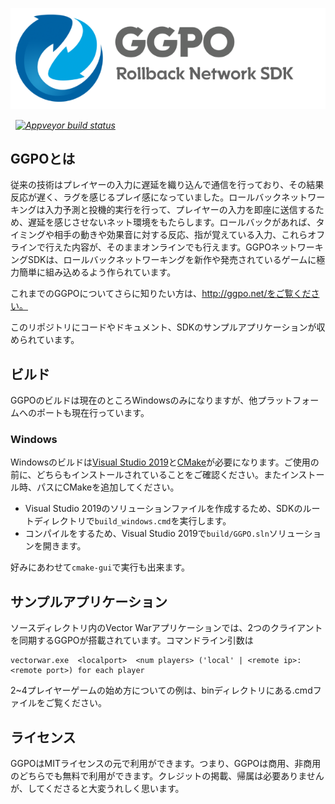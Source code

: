 ![](doc/images/ggpo_header.png)

&nbsp; _[![Appveyor build status](https://img.shields.io/appveyor/ci/pond3r/ggpo/master.svg?logo=appveyor)](https://ci.appveyor.com/project/pond3r/ggpo/branch/master)_

## GGPOとは

従来の技術はプレイヤーの入力に遅延を織り込んで通信を行っており、その結果反応が遅く、ラグを感じるプレイ感になっていました。ロールバックネットワーキングは入力予測と投機的実行を行って、プレイヤーの入力を即座に送信するため、遅延を感じさせないネット環境をもたらします。ロールバックがあれば、タイミングや相手の動きや効果音に対する反応、指が覚えている入力、これらオフラインで行えた内容が、そのままオンラインでも行えます。GGPOネットワーキングSDKは、ロールバックネットワーキングを新作や発売されているゲームに極力簡単に組み込めるよう作られています。

これまでのGGPOについてさらに知りたい方は、http://ggpo.net/をご覧ください。

このリポジトリにコードやドキュメント、SDKのサンプルアプリケーションが収められています。

## ビルド

GGPOのビルドは現在のところWindowsのみになりますが、他プラットフォームへのポートも現在行っています。

### Windows

Windowsのビルドは[Visual Studio 2019](https://visualstudio.microsoft.com/downloads/)と[CMake](https://cmake.org/download/)が必要になります。ご使用の前に、どちらもインストールされていることをご確認ください。またインストール時、パスにCMakeを追加してください。

- Visual Studio 2019のソリューションファイルを作成するため、SDKのルートディレクトリで`build_windows.cmd`を実行します。
- コンパイルをするため、Visual Studio 2019で`build/GGPO.sln`ソリューションを開きます。

好みにあわせて`cmake-gui`で実行も出来ます。

## サンプルアプリケーション

ソースディレクトリ内のVector Warアプリケーションでは、2つのクライアントを同期するGGPOが搭載されています。コマンドライン引数は

```
vectorwar.exe  <localport>  <num players> ('local' | <remote ip>:<remote port>) for each player
```

2~4プレイヤーゲームの始め方についての例は、binディレクトリにある.cmdファイルをご覧ください。

## ライセンス

GGPOはMITライセンスの元で利用ができます。つまり、GGPOは商用、非商用のどちらでも無料で利用ができます。クレジットの掲載、帰属は必要ありませんが、してくださると大変うれしく思います。
